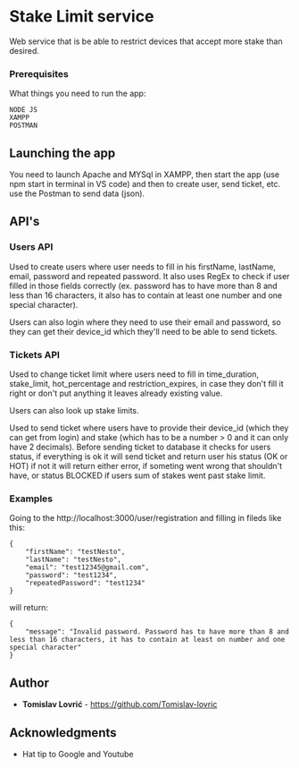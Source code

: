 ﻿# Stake Limit service

Web service that is be able to restrict devices that accept more stake than desired.

### Prerequisites

What things you need to run the app:

```
NODE JS
XAMPP
POSTMAN
```

## Launching the app

You need to launch Apache and MYSql in XAMPP, then start the app (use npm start in terminal in VS code) and then to create user, send ticket, etc. use the Postman to send data (json).

## API's

### Users API

Used to create users where user needs to fill in his firstName, lastName, email, password and repeated password. It also uses RegEx to check if user filled in those fields correctly (ex. password has to have more than 8 and less than 16 characters, it also has to contain at least one number and one special character).

Users can also login where they need to use their email and password, so they can get their device_id which they'll need to be able to send tickets.

### Tickets API

Used to change ticket limit where users need to fill in time_duration, stake_limit, hot_percentage and restriction_expires, in case they don't fill it right or don't put anything it leaves already existing value.

Users can also look up stake limits.

Used to send ticket where users have to provide their device_id (which they can get from login) and stake (which has to be a number > 0 and it can only have 2 decimals). Before sending ticket to database it checks for users status, if everything is ok it will send ticket and return user his status (OK or HOT) if not it will return either error, if someting went wrong that shouldn't have, or status BLOCKED if users sum of stakes went past stake limit.

### Examples

Going to the http://localhost:3000/user/registration and filling in fileds like this:

```
{
	"firstName": "testNesto",
	"lastName": "testNesto",
	"email": "test12345@gmail.com",
	"password": "test1234",
	"repeatedPassword": "test1234"
}
```

will return:

```
{
    "message": "Invalid password. Password has to have more than 8 and less than 16 characters, it has to contain at least on number and one special character"
}
```

## Author

* **Tomislav Lovrić** - https://github.com/Tomislav-lovric

## Acknowledgments

* Hat tip to Google and Youtube
